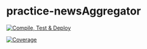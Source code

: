 # practice-newsAggregator

[![Compile, Test & Deploy](https://github.com/alfredats/practice-newsAggregator/actions/workflows/onPush.yaml/badge.svg)](https://github.com/alfredats/practice-newsAggregator/actions/workflows/onPush.yaml)

[![Coverage](https://visavttppaf-alfred.sgp1.digitaloceanspaces.com/coverage/practice-newsAggregator/jacoco.svg)](https://visavttppaf-alfred.sgp1.digitaloceanspaces.com/coverage/practice-newsAggregator/jacoco/index.html)
